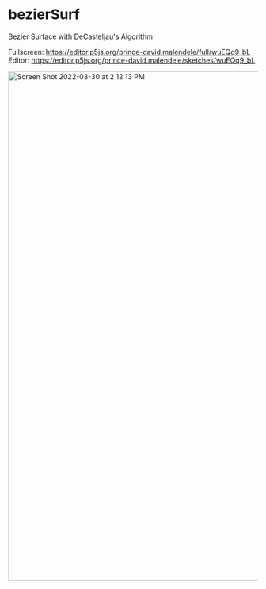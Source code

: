 # bezierSurf
Bezier Surface with DeCasteljau's Algorithm

Fullscreen: https://editor.p5js.org/prince-david.malendele/full/wuEQq9_bL
Editor: https://editor.p5js.org/prince-david.malendele/sketches/wuEQq9_bL

<img width="1028" alt="Screen Shot 2022-03-30 at 2 12 13 PM" src="https://user-images.githubusercontent.com/67610661/160755969-1b9e44e3-5b1f-45b6-987e-7c0db8a165b2.png">
